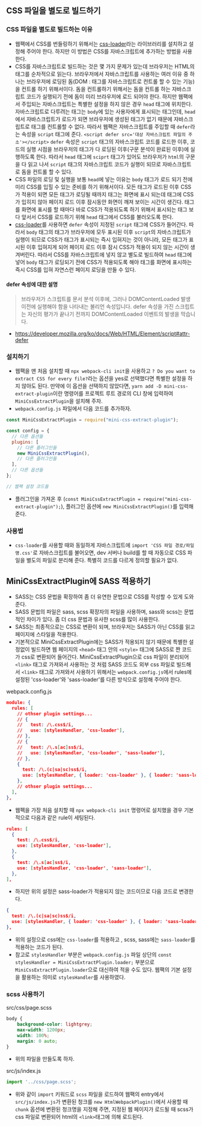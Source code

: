 ## CSS 파일을 별도로 빌드하기

### CSS 파일을 별도로 빌드하는 이유

-   웹팩에서 CSS를 번들링하기 위해서는 [css-loader](https://github.com/webpack-contrib/css-loader)라는 라이브러리를 설치하고 설정해 주어야 한다. 하지만 이 방법은 CSS를 자바스크립트에 추가하는 방법을 사용한다.
-   CSS를 자바스크립트로 빌드하는 것은 몇 가지 문제가 있는데 브라우저는 HTML의 태그를 순차적으로 읽는다. 브라우저에서 자바스크립트를 사용하는 여러 이유 중 하나는 브라우저에 로딩된 돔(DOM : 태그를 자바스크립트로 컨트롤 할 수 있는 기능)을 컨트롤 하기 위해서이다. 돔을 컨트롤하기 위해서는 돔을 컨트롤 하는 자바스크립트 코드가 실행되기 전에 돔이 미리 브라우저에 로드 되어야 한다. 하지만 웹팩에서 주입되는 자바스크립트는 특별한 설정을 하지 않은 경우 `head` 태그에 위치한다. 자바스크립트로 다루려는 태그는 `body`에 있는 사용자에게 표시되는 태그인데, `head`에서 자바스크립트가 로드가 되면 브라우저에 생성된 태그가 없기 때문에 자바스크립트로 태그를 컨트롤할 수 없다. 따라서 웹팩은 자바스크립트를 주입할 때 `defer`라는 속성을 `script` 태그에 준다. `<script defer src='대상 자바스크립트 파일의 주소'></script>` `defer` 속성은 `script` 태그의 자바스크립트 코드를 로드한 이후, 코드의 실행 시점을 브라우저의 태그가 다 로딩된 이후(구문 분석이 완료된 이후)에 실행하도록 한다. 따라서 `head` 태그에 `sciprt` 태그가 있어도 브라우저가 `html`의 구문을 다 읽고 나서 `script` 태그의 자바스크립트 코드가 실행이 되므로 자바스크립트로 돔을 컨트롤 할 수 있다.
-   CSS 파일의 로딩 및 실행을 보통 `head`에 넣는 이유는 `body` 태그가 로드 되기 전에 미리 CSS를 입힐 수 있는 준비를 하기 위해서이다. 모든 태그가 로드된 이후 CSS가 적용이 되면 모든 태그가 로딩될 때까지 태그는 화면에 표시 되는데 태그에 CSS가 입히지 않아 페이지 로드 이후 잠시동안 화면이 깨져 보이는 시간이 생긴다. 태그를 화면에 표시를 할 때마다 바로 CSS가 적용되도록 하기 위해서 표시되는 태그 보다 앞서서 CSS를 로드하기 위해 `head` 태그에서 CSS를 불러오도록 한다.
-   [css-loader](https://github.com/webpack-contrib/css-loader)를 사용하면 `defer` 속성이 지정된 `script` 태그에 CSS가 들어간다. 따라서 `body` 태그의 태그가 브라우저에 모두 표시된 이후 `script`의 자바스크립트가 실행이 되므로 CSS가 태그가 표시되는 즉시 입혀지는 것이 아니라, 모든 태그가 표시된 이후 입혀지게 되어 페이지 로드 이후 잠시 CSS가 적용이 되지 않는 시간이 생겨버린다. 따라서 CSS를 자바스크립트에 넣지 않고 별도로 빌드하여 `head` 태그에 넣어 `body` 태그가 로딩되기 전에 CSS가 적용되도록 해야 태그를 화면에 표시하는 즉시 CSS를 입혀 자연스런 페이지 로딩을 만들 수 있다.

#### defer 속성에 대한 설명

> 브라우저가 스크립트를 문서 분석 이후에, 그러나 DOMContentLoaded 발생 이전에 실행해야 함을 나타내는 불리언 속성입니다.
> defer 속성을 가진 스크립트는 자신의 평가가 끝나기 전까지 DOMContentLoaded 이벤트의 발생을 막습니다.

-   https://developer.mozilla.org/ko/docs/Web/HTML/Element/script#attr-defer

### 설치하기

-   웹팩을 맨 처음 설치할 때 `npx webpack-cli init`을 사용하고 `? Do you want to extract CSS for every file?`라는 옵션을 yes로 선택했다면 특별한 설정을 하지 않아도 된다. 만약에 이 옵션을 선택하지 않았다면, `yarn add -D mini-css-extract-plugin`이란 명령어를 프로젝트 루트 경로의 CLI 창에 입력하여 `MiniCssExtractPlugin`을 설치해 주자.
-   `webpack.config.js` 파일에서 다음 코드를 추가하자.

```js
const MiniCssExtractPlugin = require("mini-css-extract-plugin");

const config = {
  // 다른 옵션들
  plugins: [
    // 다른 플러그인들
    new MiniCssExtractPlugin(),
    // 다른 플러그인들
  ],
  // 다른 옵션들
};

// 웹팩 설정 코드들
```

-   플러그인을 가져온 후 (`const MiniCssExtractPlugin = require("mini-css-extract-plugin");`), 플러그인 옵션에 `new MiniCssExtractPlugin()`를 입력해 준다.

### 사용법

-   `css-loader`를 사용할 때와 동일하게 자바스크립트에 `import 'CSS 파일 경로/파일명.css'`로 자바스크립트를 불어오면, dev 서버나 build를 할 때 자동으로 CSS 파일을 별도의 파일로 분리해 준다. 특별히 코드를 다르게 정의할 필요가 없다.

## MiniCssExtractPlugin에 SASS 적용하기

-   SASS는 CSS 문법을 확장하여 좀 더 유연한 문법으로 CSS를 작성할 수 있게 도와준다.
-   SASS 문법의 파일은 sass, scss 확장자의 파일을 사용하며, sass와 scss는 문법적인 차이가 있다. 좀 더 css 문법과 유사한 scss를 많이 사용한다.
-   SASS는 최종적으로는 CSS로 변환이 되며, 브라우저는 SASS가 아닌 CSS를 읽고 페이지에 스타일을 적용한다.
-   기본적으로 MiniCssExtractPlugin에는 SASS가 적용되지 않기 때문에 특별한 설정없이 빌드하면 웹 페이지의 `<head>` 태그 안의 `<style>` 태그에 SASS로 짠 코드가 css로 변환되어 들어간다. MiniCssExtractPlugin으로 css 파일이 분리되어 `<link>` 태그로 가져와서 사용하는 것 처럼 SASS 코드도 외부 css 파일로 빌드해서 `<link>` 태그로 가져와서 사용하기 위해서는 `webpack.config.js`에서 rules에 설정된 'css-loader'와 'sass-loader'를 다른 방식으로 설정해 주어야 한다.

webpack.config.js

```json
module: {
  rules: [
    // othser plugin settings...
    // {
    //   test: /\.css$/i,
    //   use: [stylesHandler, 'css-loader'],
    // },
    // {
    //   test: /\.s[ac]ss$/i,
    //   use: [stylesHandler, 'css-loader', 'sass-loader'],
    // },
    {
      test: /\.(c|sa|sc)ss$/i,
      use: [stylesHandler, { loader: 'css-loader' }, { loader: 'sass-loader' }],
    },
    // othser plugin settings...
  ],
},
```

-   웹펙을 가장 처음 설치할 때 `npx webpack-cli init` 명령어로 설치했을 경우 기본적으로 다음과 같은 rule이 세팅된다.

```json
rules: [
  {
    test: /\.css$/i,
    use: [stylesHandler, 'css-loader'],
  },
  {
    test: /\.s[ac]ss$/i,
    use: [stylesHandler, 'css-loader', 'sass-loader'],
  },
],
```

-   하지만 위의 설정은 sass-loader가 적용되지 않는 코드이므로 다음 코드로 변경한다.

```json
{
  test: /\.(c|sa|sc)ss$/i,
  use: [stylesHandler, { loader: 'css-loader' }, { loader: 'sass-loader' }],
},
```

-   위의 설정으로 css에는 `css-loader`를 적용하고 , scss, sass에는 `sass-loader`를 적용하는 코드가 된다.
-   참고로 `stylesHandler` 부분은 `webpack.config.js` 파일 상단의 `const stylesHandler = MiniCssExtractPlugin.loader;` 부분으로 ` MiniCssExtractPlugin.loader`으로 대신하여 적을 수도 있다. 웹팩의 기본 설정을 활용하는 의미로 `stylesHandler`를 사용하였다.

### scss 사용하기

src/css/page.scss

```scss
body {
    background-color: lightgrey;
    max-width: 1200px;
    width: 100%;
    margin: 0 auto;
}
```

-   위의 파일을 만들도록 하자.

src/js/index.js

```js
import '../css/page.scss';
```

-   위와 같이 `import` 키워드로 `scss` 파일을 로드하여 웹팩의 entry에서 `src/js/index.js`가 변환된 청크를 `new HtmlWebpackPlugin()`에서 사용할 때 `chunk` 옵션에 변환된 청크명을 지정해 주면, 지정된 웹 페이지가 로드될 때 scss가 css 파일로 변환되어 html의 `<link>`태그에 의해 로드된다.
